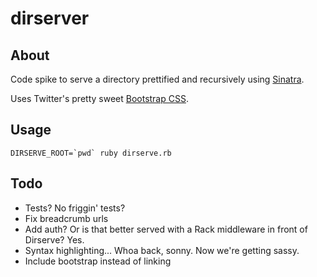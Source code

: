 # dirserver

## About

Code spike to serve a directory prettified and recursively using [Sinatra](http://sinatrarb.com).

Uses Twitter's pretty sweet [Bootstrap CSS](http://twitter.github.com/bootstrap).

## Usage

    DIRSERVE_ROOT=`pwd` ruby dirserve.rb

## Todo

* Tests? No friggin' tests?
* Fix breadcrumb urls
* Add auth? Or is that better served with a Rack middleware in front of Dirserve? Yes.
* Syntax highlighting... Whoa back, sonny. Now we're getting sassy.
* Include bootstrap instead of linking
